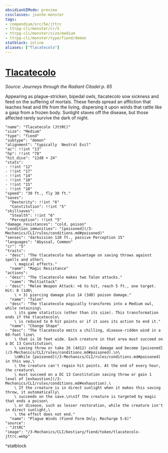 ```yaml
---
obsidianUIMode: preview
cssclasses: json5e-monster
tags:
- compendium/src/5e/jttrc
- ttrpg-cli/monster/cr/5
- ttrpg-cli/monster/size/medium
- ttrpg-cli/monster/type/fiend/demon
statblock: inline
aliases: ["Tlacatecolo"]
---
```

# [Tlacatecolo](3-Mechanics\CLI\bestiary\fiend/tlacatecolo-jttrc.md)
*Source: Journeys through the Radiant Citadel p. 65*  

Appearing as plague-stricken, bipedal owls, tlacatecolo sow sickness and feed on the suffering of mortals. These fiends spread an affliction that leaches heat and life from the living, dispersing it upon winds that rattle like a gasp from a frozen body. Sunlight staves off the disease, but those affected rarely survive the dark of night.

```statblock
"name": "Tlacatecolo (JttRC)"
"size": "Medium"
"type": "fiend"
"subtype": "demon"
"alignment": "typically  Neutral Evil"
"ac": !!int "13"
"hp": !!int "78"
"hit_dice": "12d8 + 24"
"stats":
- !!int "12"
- !!int "17"
- !!int "14"
- !!int "10"
- !!int "15"
- !!int "10"
"speed": "30 ft., fly 30 ft."
"saves":
  "Dexterity": !!int "6"
  "Constitution": !!int "5"
"skillsaves":
  "Stealth": !!int "6"
  "Perception": !!int "5"
"damage_resistances": "cold, poison"
"condition_immunities": "[poisoned](/3-Mechanics/CLI/rules/conditions.md#poisoned)"
"senses": "darkvision 120 ft., passive Perception 15"
"languages": "Abyssal, Common"
"cr": "5"
"traits":
- "desc": "The tlacatecolo has advantage on saving throws against spells and other\
    \ magical effects."
  "name": "Magic Resistance"
"actions":
- "desc": "The tlacatecolo makes two Talon attacks."
  "name": "Multiattack"
- "desc": "Melee Weapon Attack: +6 to hit, reach 5 ft., one target. Hit: 8 (1d8\
    \ + 3) piercing damage plus 14 (3d8) poison damage."
  "name": "Talon"
- "desc": "The tlacatecolo magically transforms into a Medium owl, while retaining\
    \ its game statistics (other than its size). This transformation ends if the tlacatecolo\
    \ is reduced to 0 hit points or if it uses its action to end it."
  "name": "Change Shape"
- "desc": "The tlacatecolo emits a chilling, disease-ridden wind in a 60-foot line\
    \ that is 10 feet wide. Each creature in that area must succeed on a DC 13 Constitution\
    \ saving throw or take 26 (4d12) cold damage and become [poisoned](/3-Mechanics/CLI/rules/conditions.md#poisoned).\n\
    \nWhile [poisoned](/3-Mechanics/CLI/rules/conditions.md#poisoned) in this way,\
    \ the creature can't regain hit points. At the end of every hour, the creature\
    \ must succeed on a DC 13 Constitution saving throw or gain 1 level of [exhaustion](/3-Mechanics/CLI/rules/conditions.md#exhaustion).\
    \ If the creature is in direct sunlight when it makes this saving throw, it automatically\
    \ succeeds on the save.\n\nIf the creature is targeted by magic that ends a poison\
    \ or disease, such as lesser restoration, while the creature isn't in direct sunlight,\
    \ the effect does not end."
  "name": "Plague Winds (Fiend Form Only; Recharge 5-6)"
"source":
- "JttRC"
"image": "/3-Mechanics/CLI/bestiary/fiend/token/tlacatecolo-jttrc.webp"
```
^statblock